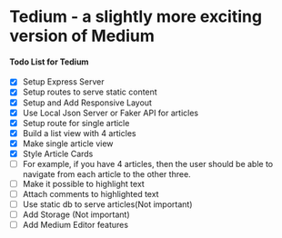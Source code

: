 
# Tedium - a slightly more exciting version of Medium

#### Todo List for Tedium

- [x] Setup Express Server
- [x] Setup routes to serve static content
- [x] Setup and Add Responsive Layout
- [x] Use Local Json Server or Faker API for articles
- [x] Setup route for single article
- [x] Build a  list view with 4 articles
- [x] Make single article view
- [x] Style Article Cards
- [ ] For example, if you have 4 articles, then the user should be able to navigate from each article to the other three.
- [ ] Make it possible to highlight text
- [ ] Attach comments to highlighted text
- [ ] Use static db to serve articles(Not important)
- [ ] Add Storage (Not important)
- [ ] Add Medium Editor features
